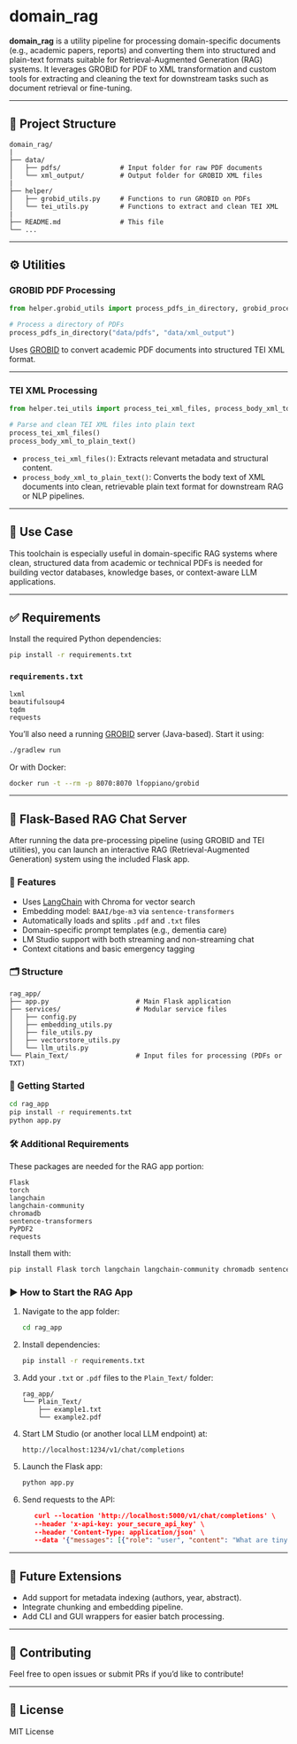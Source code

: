# domain_rag

**domain_rag** is a utility pipeline for processing domain-specific documents (e.g., academic papers, reports) and converting them into structured and plain-text formats suitable for Retrieval-Augmented Generation (RAG) systems. It leverages GROBID for PDF to XML transformation and custom tools for extracting and cleaning the text for downstream tasks such as document retrieval or fine-tuning.

---

## 📆 Project Structure

```
domain_rag/
|
├── data/
│   ├── pdfs/               # Input folder for raw PDF documents
│   └── xml_output/         # Output folder for GROBID XML files
|
├── helper/
│   ├── grobid_utils.py     # Functions to run GROBID on PDFs
│   └── tei_utils.py        # Functions to extract and clean TEI XML
|
├── README.md               # This file
└── ...
```

---

## ⚙️ Utilities

### GROBID PDF Processing

```python
from helper.grobid_utils import process_pdfs_in_directory, grobid_process_pdf

# Process a directory of PDFs
process_pdfs_in_directory("data/pdfs", "data/xml_output")
```

Uses [GROBID](https://github.com/kermitt2/grobid) to convert academic PDF documents into structured TEI XML format.

---

### TEI XML Processing

```python
from helper.tei_utils import process_tei_xml_files, process_body_xml_to_plain_text

# Parse and clean TEI XML files into plain text
process_tei_xml_files()
process_body_xml_to_plain_text()
```

- `process_tei_xml_files()`: Extracts relevant metadata and structural content.
- `process_body_xml_to_plain_text()`: Converts the body text of XML documents into clean, retrievable plain text format for downstream RAG or NLP pipelines.

---

## 🚀 Use Case

This toolchain is especially useful in domain-specific RAG systems where clean, structured data from academic or technical PDFs is needed for building vector databases, knowledge bases, or context-aware LLM applications.

---

## ✅ Requirements

Install the required Python dependencies:

```bash
pip install -r requirements.txt
```

### `requirements.txt`

```
lxml
beautifulsoup4
tqdm
requests
```

You’ll also need a running [GROBID](https://github.com/kermitt2/grobid) server (Java-based). Start it using:

```bash
./gradlew run
```

Or with Docker:

```bash
docker run -t --rm -p 8070:8070 lfoppiano/grobid
```

---

## 💬 Flask-Based RAG Chat Server

After running the data pre-processing pipeline (using GROBID and TEI utilities), you can launch an interactive RAG (Retrieval-Augmented Generation) system using the included Flask app.

### 🧠 Features

- Uses [LangChain](https://github.com/langchain-ai/langchain) with Chroma for vector search  
- Embedding model: `BAAI/bge-m3` via `sentence-transformers`  
- Automatically loads and splits `.pdf` and `.txt` files  
- Domain-specific prompt templates (e.g., dementia care)  
- LM Studio support with both streaming and non-streaming chat  
- Context citations and basic emergency tagging  

### 🗂️ Structure

```
rag_app/
├── app.py                      # Main Flask application
├── services/                   # Modular service files
│   ├── config.py
│   ├── embedding_utils.py
│   ├── file_utils.py
│   ├── vectorstore_utils.py
│   └── llm_utils.py
└── Plain_Text/                 # Input files for processing (PDFs or TXT)
```

### 🚀 Getting Started

```bash
cd rag_app
pip install -r requirements.txt
python app.py
```

### 🛠 Additional Requirements

These packages are needed for the RAG app portion:

```
Flask
torch
langchain
langchain-community
chromadb
sentence-transformers
PyPDF2
requests
```

Install them with:

```bash
pip install Flask torch langchain langchain-community chromadb sentence-transformers PyPDF2 requests
```

### ▶️ How to Start the RAG App

1. Navigate to the app folder:
   ```bash
   cd rag_app
   ```

2. Install dependencies:
   ```bash
   pip install -r requirements.txt
   ```

3. Add your `.txt` or `.pdf` files to the `Plain_Text/` folder:
   ```
   rag_app/
   └── Plain_Text/
       ├── example1.txt
       └── example2.pdf
   ```

4. Start LM Studio (or another local LLM endpoint) at:
   ```
   http://localhost:1234/v1/chat/completions
   ```

5. Launch the Flask app:
   ```bash
   python app.py
   ```

6. Send requests to the API:
   ```json
      curl --location 'http://localhost:5000/v1/chat/completions' \
      --header 'x-api-key: your_secure_api_key' \
      --header 'Content-Type: application/json' \
      --data '{"messages": [{"role": "user", "content": "What are tiny pointers?"}], "stream": false, "include_citations": true}'
   ```

---

## 🧐 Future Extensions

- Add support for metadata indexing (authors, year, abstract).
- Integrate chunking and embedding pipeline.
- Add CLI and GUI wrappers for easier batch processing.

---

## 🤝 Contributing

Feel free to open issues or submit PRs if you’d like to contribute!

---

## 📄 License

MIT License

